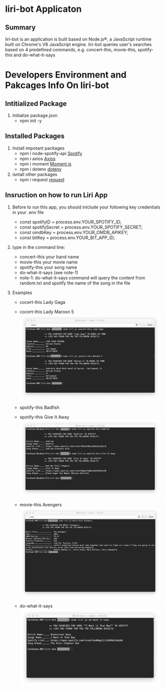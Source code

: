 # liri-bot Applicaton 

## Summary 
liri-bot is an application is built based on Node.js®, a JavaScript runtime built on Chrome's V8 JavaScript engine.
liri-bot queries user's searches based on 4 predefined commands, e.g. concert-this, movie-this, spotify-this and do-what-it-says

# Developers Environment and Pakcages Info On liri-bot

## Intitialized Package 
1. Initialize package.json
    * npm init -y

## Installed Packages     
1. Install impotant packages 
    * npm i node-spotify-api  [Spotify](https://www.npmjs.com/package/node-spotify-api)
    * npm i axios             [Axios](https://www.npmjs.com/package/axios)
    * npm i moment            [Moment.js](https://www.npmjs.com/package/moment)
    * npm i dotenv            [dotenv](https://www.npmjs.com/package/dotenv)
2. isntall other packages 
    * npm i request           [request](https://www.npmjs.com/package/request)


## Insruction on how to run Liri App
1. Before to run this app, you should inlclude your following key credentials in your .env file
    * const spotifyID = process.env.YOUR_SPOTIFY_ID;
    * const spotifySecret = process.env.YOUR_SPOTIFY_SECRET;
    * const omdbKey = process.env.YOUR_OMDB_APIKEY;
    * const bitKey = process.env.YOUR_BIT_APP_ID;

2. type in the command line:
    * concert-this your band name
    * movie-this  your movie name
    * spotify-this your song name
    * do-what-it-says (see note-1)
     - note-1: do-what-it-says command will query the content from random.txt and spotify the name of the song in the file

2. Examples
    * cocert-this Lady Gaga 
    * cocert-this Lady Maroon 5 
    ![spotify-this](/results-example/concert-this-lady-gaga.png)

    * spotify-this Badfish
    * spotify-this Give It Away
    ![spotify-this](/results-example/spotify-this-badfish.png)

    * movie-this Avengers
    ![movie-this](/results-example/movie-this-avengers.png)

    * do-what-it-says 
    ![spotify-this](/results-example/do-this.png)
